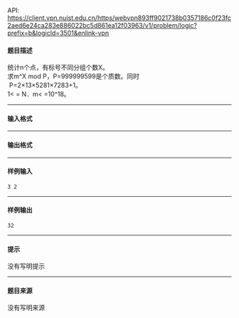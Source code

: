 API: https://client.vpn.nuist.edu.cn/https/webvpn893ff9021738b0357186c0f23fc2aed6e24ca283e886022bc5d861ea12f03963/v1/problem/logic?prefix=b&logicId=3501&enlink-vpn

#### 题目描述

统计n个点，有标号不同分组个数X。  
求m^X mod P，P=999999599是个质数。同时  
 P=2×13×5281×7283+1。  
1< = N．m< =10^18。

---

#### 输入格式

---

#### 输出格式

---

#### 样例输入
```
3 2

```

---

#### 样例输出
```
32
```

---

#### 提示

没有写明提示

---

#### 题目来源

没有写明来源